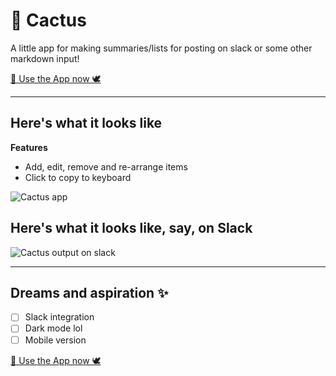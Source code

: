 # 🌵 Cactus

A little app for making summaries/lists for posting on slack or some other markdown input!

[🌈 Use the App now 🕊](https://cactus-app.netlify.com/)

---

## Here's what it looks like

**Features**
- Add, edit, remove and re-arrange items
- Click to copy to keyboard

![Cactus app](https://i.imgur.com/qduAIuT.png)

## Here's what it looks like, say, on Slack

![Cactus output on slack](https://i.imgur.com/cQAIhkY.png)

---
## Dreams and aspiration ✨

- [ ] Slack integration
- [ ] Dark mode lol
- [ ] Mobile version

[🌈 Use the App now 🕊](https://cactus-app.netlify.com/)
